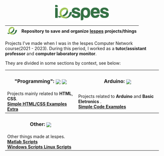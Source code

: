 <div align="center">

  <img height="50px" src=".github/assets/logo.svg">

| <img height="25px" src=".github/assets/logo-mini.svg" /> | Repository to save and organize [Iespes](https://www.iespes.com.br) projects/things |
| :------------------------------------------------------: | :---------------------------------------------------------------------------------: |

</div>

Projects I've made when I was in the Iespes Computer Network course(2021 - 2023). During this period, I worked as a **tutor/assistant professor** and **computer laboratory monitor**.

They are divided in some sections by context, see below:

<table align="center">
  <tr>
    <th>
      <h3>
        "Programming":
        <img align="center" height="25px" src="https://cdn.jsdelivr.net/gh/devicons/devicon/icons/html5/html5-original.svg" />
        <img align="center" height="23px" src="https://cdn.jsdelivr.net/gh/devicons/devicon/icons/css3/css3-original.svg" />
      </h3>
    </th>
    <th>
      <h3>
        Arduino:
        <img align="center" height="25px" src="https://cdn.jsdelivr.net/gh/devicons/devicon/icons/arduino/arduino-original.svg" />
      </h3>
    </th>
  </tr>

  <tr>
    <td>
      Projects mainly related to <b>HTML</b>, <b>CSS</b>. <br>
      <a href="./Programming/HTML-CSS">
        <b> Simple HTML/CSS Examples </b>
      </a> <br>
      <a href="./Programming/EXTRAS/">
        <b> Extra </b>
      </a>
    </td>
    <td>
      Projects related to <b> Arduino </b> and <b> Basic Eletronics </b>. <br>
      <a href="./Arduino/Examples/">
        <b> Simple Code Examples </b>
      </a>
    </td>
  </tr>

  <tr>
    <th>
      <h3>
        Other:
        <img align="center" height="25px" src="https://cdn.jsdelivr.net/gh/devicons/devicon/icons/matlab/matlab-original.svg" />
      </h3>
    </th>
    <th> </th>
  </tr>

  <tr>
    <td>
      Other things made at Iespes. <br>
      <a href="./Other/Matlab/">
        <b> Matlab Scripts </b> <br>
      </a>
      <a href="./Other/Scripts/Windows/">
        <b> Windows Scripts </b>
      </a>
      <a href="./Other/Scripts/Linux/">
        <b> Linux Scripts </b>
      </a>
    </td>
    <td> </td>
  </tr>
</table>
